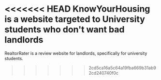 <<<<<<< HEAD
KnowYourHousing is a website targeted to University students who don't want bad landlords
=======
RealtorRater is a review website for landlords, specifically for university students.
>>>>>>> 2cd5ca16a5c64a19fba669b31ab92cd240740f0c
